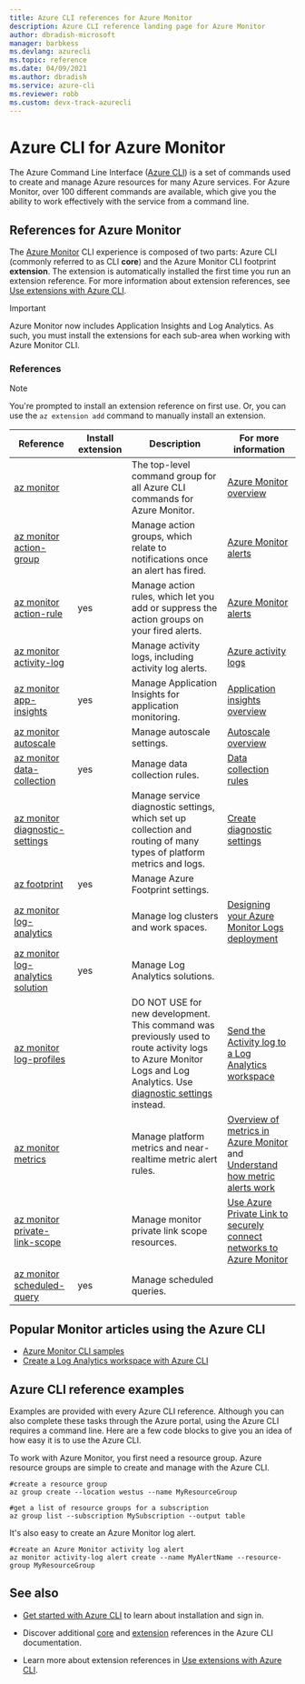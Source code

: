 ```yaml
---
title: Azure CLI references for Azure Monitor
description: Azure CLI reference landing page for Azure Monitor
author: dbradish-microsoft
manager: barbkess
ms.devlang: azurecli
ms.topic: reference
ms.date: 04/09/2021
ms.author: dbradish
ms.service: azure-cli
ms.reviewer: robb
ms.custom: devx-track-azurecli
---
```


# Azure CLI for Azure Monitor

The Azure Command Line Interface ([Azure CLI](./what-is-azure-cli.md)) is a set of commands used to create and manage Azure resources for many Azure services. For Azure Monitor, over 100 different commands are available, which give you the ability to work effectively with the service from a command line.

## References for Azure Monitor

The [Azure Monitor](/azure/azure-monitor/) CLI experience is composed of two parts: Azure CLI (commonly referred to as CLI **core**) and the Azure Monitor CLI footprint **extension**. The extension is automatically installed the first time you run an extension reference. For more information about extension references, see [Use extensions with Azure CLI](./azure-cli-extensions-overview.md).

> [!IMPORTANT]
>
> Azure Monitor now includes Application Insights and Log Analytics. As such, you must install the extensions for each sub-area when working with Azure Monitor CLI.

### References

> [!NOTE]
> You're prompted to install an extension reference on first use. Or, you can use the `az extension add` command to manually install an extension.

| Reference | Install extension | Description | For more information
|-|-|-|-|
| [az monitor](/cli/azure/monitor) | | The top-level command group for all Azure CLI commands for Azure Monitor. | [Azure Monitor overview](/azure/azure-monitor/overview)
| [az monitor action-group](/cli/azure/monitor/action-group) | | Manage action groups, which relate to notifications once an alert has fired. | [Azure Monitor alerts](/azure/azure-monitor/platform/alerts-overview)
| [az monitor action-rule](/cli/azure/monitor/action-rule) | yes | Manage action rules, which let you add or suppress the action groups on your fired alerts. | [Azure Monitor alerts](/azure/azure-monitor/alerts/alerts-action-rules)
| [az monitor activity-log](/cli/azure/monitor/activity-log) | | Manage activity logs, including activity log alerts. | [Azure activity logs](/azure/azure-monitor/platform/activity-log)
| [az monitor app-insights](/cli/azure/monitor/app-insights) | yes | Manage Application Insights for application monitoring. | [Application insights overview](/azure/azure-monitor/app/app-insights-overview)
| [az monitor autoscale](/cli/azure/monitor/autoscale) | | Manage autoscale settings. | [Autoscale overview](/azure/azure-monitor/platform/autoscale-overview)
| [az monitor data-collection](/cli/azure/monitor/data-collection) | yes | Manage data collection rules. | [Data collection rules](/azure/azure-monitor/agents/data-collection-rule-overview)
| [az monitor diagnostic-settings](/cli/azure/monitor/diagnostic-settings) | | Manage service diagnostic settings, which set up collection and routing of many types of platform metrics and logs. | [Create diagnostic settings](/azure/azure-monitor/platform/diagnostic-settings)
| [az footprint](/cli/azure/footprint) | yes | Manage Azure Footprint settings. |
| [az monitor log-analytics](/cli/azure/monitor/log-analytics) | | Manage log clusters and work spaces. | [Designing your Azure Monitor Logs deployment](/azure/azure-monitor/platform/design-logs-deployment)
| [az monitor log-analytics solution](/cli/azure/monitor/log-analytics/solution) | yes | Manage Log Analytics solutions. |
| [az monitor log-profiles](/cli/azure/monitor/log-profiles) | | DO NOT USE for new development. This command was previously used to route activity logs to Azure Monitor Logs and Log Analytics.  Use [diagnostic settings](/azure/azure-monitor/platform/diagnostic-settings) instead.  | [Send the Activity log to a Log Analytics workspace](/azure/azure-monitor/platform/activity-log#send-to-log-analytics-workspace)
| [az monitor metrics](/cli/azure/monitor/metrics) | | Manage platform metrics and near-realtime metric alert rules. | [Overview of metrics in Azure Monitor](/azure/azure-monitor/platform/data-platform-metrics) and [Understand how metric alerts work](/azure/azure-monitor/platform/alerts-metric-overview)
| [az monitor private-link-scope](/cli/azure/monitor/private-link-scope) | | Manage monitor private link scope resources. | [Use Azure Private Link to securely connect networks to Azure Monitor](/azure/azure-monitor/platform/private-link-security)
| [az monitor scheduled-query](/cli/azure/monitor/scheduled-query) | yes | Manage scheduled queries.

## Popular Monitor articles using the Azure CLI

- [Azure Monitor CLI samples](/azure/azure-monitor/samples/cli-samples)
- [Create a Log Analytics workspace with Azure CLI](/azure/azure-monitor/learn/quick-create-workspace-cli)

## Azure CLI reference examples

Examples are provided with every Azure CLI reference. Although you can also complete these tasks through the Azure portal, using the Azure CLI requires a command line. Here are a few code blocks to give you an idea of how easy it is to use the Azure CLI.

To work with Azure Monitor, you first need a resource group.  Azure resource groups are simple to create and manage with the Azure CLI.  

```azurecli
#create a resource group
az group create --location westus --name MyResourceGroup

#get a list of resource groups for a subscription
az group list --subscription MySubscription --output table
```

It's also easy to create an Azure Monitor log alert.

```azurecli
#create an Azure Monitor activity log alert
az monitor activity-log alert create --name MyAlertName --resource-group MyResourceGroup
```

## See also

- [Get started with Azure CLI](./get-started-with-azure-cli.md) to learn about installation and sign in.

- Discover additional [core](/cli/azure/reference-index) and [extension](./azure-cli-extensions-list.md) references in the Azure CLI documentation.

- Learn more about extension references in [Use extensions with Azure CLI](./azure-cli-extensions-overview.md).
